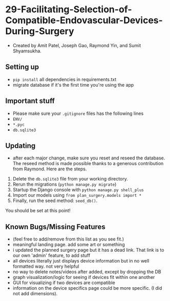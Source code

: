 # 29-Facilitating-Selection-of-Compatible-Endovascular-Devices-During-Surgery
- Created by Amit Patel, Joseph Gao, Raymond Yin, and Sumit Shyamsukha.

## Setting up
- `pip install` all dependencies in requirements.txt
- migrate database if it's the first time you're using the app

## Important stuff
- Please make sure your `.gitignore` files has the following lines
- `ENV/`
- `*.pyc`
- `db.sqlite3`

## Updating 
- after each major change, make sure you reset and reseed the database. The reseed method is made possible thanks to a generous contribution from Raymond. Here are the steps. 
1. Delete the `db.sqlite3` file from your working directory. 
2. Rerun the migrations (`python manage.py migrate`)
3. Startup the Django console with `python manage.py shell_plus`
4. Import our models using `from plan_surgery.models import *`
5. Finally, run the seed method: `seed_db()`.

You should be set at this point!

## Known Bugs/Missing Features
- (feel free to add/remove from this list as you see fit.)
- meaningful landing page. add some art or something
- i updated the planned surgery page but it has a dead link. That link is to our own 'admin' feature, to add stuff
- all devices literally just displays device information but in no well formatted way. not very helpful
- no way to delete notes/videos after added, except by dropping the DB
- graph visualization/logic for seeing if devices fit within one another
- GUI for visualizing if two devices are compatible
- information on the device specifics page could be more specific. (I did not add dimensions). 


